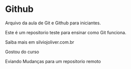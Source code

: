 # Github

Arquivo da aula de Git e Github para iniciantes.

Este é um repositorio teste para ensinar como Git funciona.

Saiba mais em silviojoliver.com.br

Gostou do curso

Eviando Mudanças para um repositorio remoto
